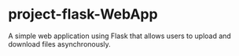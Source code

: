 # project-flask-WebApp
A simple web application using Flask that allows users to upload and download files asynchronously.
